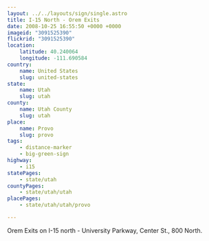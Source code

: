 ```yaml
---
layout: ../../layouts/sign/single.astro
title: I-15 North - Orem Exits
date: 2008-10-25 16:55:50 +0000 +0000
imageid: "3091525390"
flickrid: "3091525390"
location:
    latitude: 40.240064
    longitude: -111.690584
country:
    name: United States
    slug: united-states
state:
    name: Utah
    slug: utah
county:
    name: Utah County
    slug: utah
place:
    name: Provo
    slug: provo
tags:
    - distance-marker
    - big-green-sign
highway:
    - i15
statePages:
    - state/utah
countyPages:
    - state/utah/utah
placePages:
    - state/utah/utah/provo

---
```

Orem Exits on I-15 north - University Parkway, Center St., 800 North.